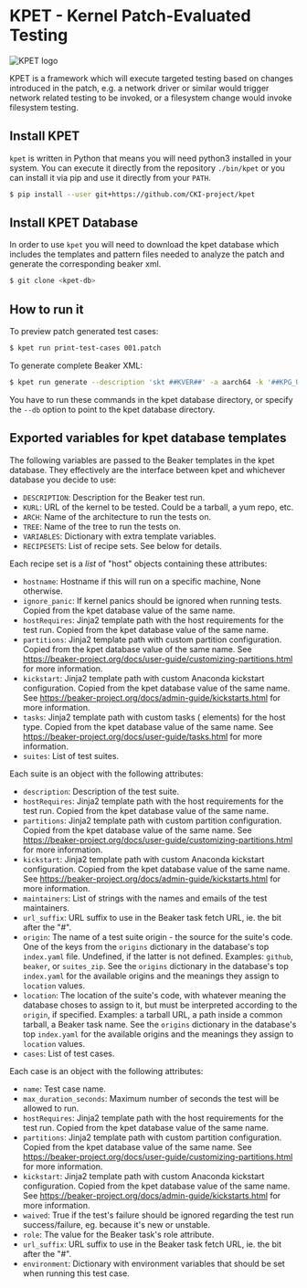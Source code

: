KPET - Kernel Patch-Evaluated Testing
=====================================
![KPET logo](logo.png)

KPET is a framework which will execute targeted testing based on changes introduced
in the patch, e.g. a network driver or similar would trigger network related testing
to be invoked, or a filesystem change would invoke filesystem testing.  

Install KPET
-------------
`kpet` is written in Python that means you will need python3 installed in your
system. You can execute it directly from the repository `./bin/kpet` or you can
install it via pip and use it directly from your `PATH`.

```bash
$ pip install --user git+https://github.com/CKI-project/kpet
```

Install KPET Database
-------------
In order to use `kpet` you will need to download the kpet database which includes the
templates and pattern files needed to analyze the patch and generate the corresponding
beaker xml.

```bash
$ git clone <kpet-db>
```

How to run it
-------------
To preview patch generated test cases:
```bash
$ kpet run print-test-cases 001.patch
```

To generate complete Beaker XML:
```bash
$ kpet run generate --description 'skt ##KVER##' -a aarch64 -k '##KPG_URL##' -t upstream 001.patch
```

You have to run these commands in the kpet database directory, or specify
the `--db` option to point to the kpet database directory.

Exported variables for kpet database templates
----------------------------------------------
The following variables are passed to the Beaker templates in the kpet
database. They effectively are the interface between kpet and
whichever database you decide to use:

* `DESCRIPTION`: Description for the Beaker test run.
* `KURL`: URL of the kernel to be tested. Could be a tarball, a yum repo, etc.
* `ARCH`: Name of the architecture to run the tests on.
* `TREE`: Name of the tree to run the tests on.
* `VARIABLES`: Dictionary with extra template variables.
* `RECIPESETS`: List of recipe sets. See below for details.

Each recipe set is a *list* of "host" objects containing these attributes:

* `hostname`: Hostname if this will run on a specific machine, None otherwise.
* `ignore_panic`: If kernel panics should be ignored when running
  tests. Copied from the kpet database value of the same name.
* `hostRequires`: Jinja2 template path with the host requirements for
  the test run. Copied from the kpet database value of the same name.
* `partitions`: Jinja2 template path with custom partition
  configuration. Copied from the kpet database value of the same name. See
  https://beaker-project.org/docs/user-guide/customizing-partitions.html
  for more information.
* `kickstart`: Jinja2 template path with custom Anaconda kickstart
  configuration. Copied from the kpet database value of the same name. See
  https://beaker-project.org/docs/admin-guide/kickstarts.html for more
  information.
* `tasks`: Jinja2 template path with custom tasks (<task> elements)
  for the host type. Copied from the kpet database value of the same
  name. See https://beaker-project.org/docs/user-guide/tasks.html for
  more information.
* `suites`: List of test suites.

Each suite is an object with the following attributes:

* `description`: Description of the test suite.
* `hostRequires`: Jinja2 template path with the host requirements for
  the test run. Copied from the kpet database value of the same name.
* `partitions`: Jinja2 template path with custom partition
  configuration. Copied from the kpet database value of the same name. See
  https://beaker-project.org/docs/user-guide/customizing-partitions.html
  for more information.
* `kickstart`: Jinja2 template path with custom Anaconda kickstart
  configuration. Copied from the kpet database value of the same name. See
  https://beaker-project.org/docs/admin-guide/kickstarts.html for more
  information.
* `maintainers`: List of strings with the names and emails of the test
  maintainers.
* `url_suffix`: URL suffix to use in the Beaker task fetch URL,
  ie. the bit after the "#".
* `origin`: The name of a test suite origin - the source for the suite's code.
  One of the keys from the `origins` dictionary in the database's top
  `index.yaml` file. Undefined, if the latter is not defined. Examples:
  `github`, `beaker`, or `suites_zip`. See the `origins` dictionary in the
  database's top `index.yaml` for the available origins and the meanings they
  assign to `location` values.
* `location`: The location of the suite's code, with whatever meaning the
  database choses to assign to it, but must be interpreted according to the
  `origin`, if specified. Examples: a tarball URL, a path inside a common
  tarball, a Beaker task name. See the `origins` dictionary in the database's
  top `index.yaml` for the available origins and the meanings they assign to
  `location` values.
* `cases`: List of test cases.

Each case is an object with the following attributes:

* `name`: Test case name.
* `max_duration_seconds`: Maximum number of seconds the test will be
  allowed to run.
* `hostRequires`: Jinja2 template path with the host requirements for
  the test run. Copied from the kpet database value of the same name.
* `partitions`: Jinja2 template path with custom partition
  configuration. Copied from the kpet database value of the same name. See
  https://beaker-project.org/docs/user-guide/customizing-partitions.html
  for more information.
* `kickstart`: Jinja2 template path with custom Anaconda kickstart
  configuration. Copied from the kpet database value of the same name. See
  https://beaker-project.org/docs/admin-guide/kickstarts.html for more
  information.
* `waived`: True if the test's failure should be ignored regarding the
  test run success/failure, eg. because it's new or unstable.
* `role`: The value for the Beaker task's role attribute.
* `url_suffix`: URL suffix to use in the Beaker task fetch URL,
  ie. the bit after the "#".
* `environment`: Dictionary with environment variables that should be
  set when running this test case.
